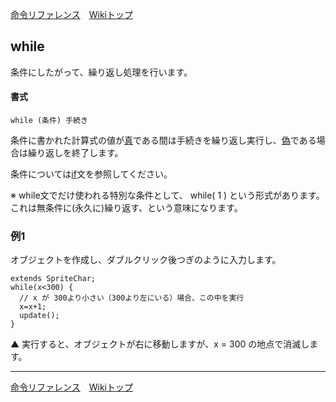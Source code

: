 
[命令リファレンス](./reference)&emsp;[Wikiトップ](./)

<title>命令リファレンス - while</title>

## while

条件にしたがって、繰り返し処理を行います。

#### 書式
```
while (条件) 手続き
```
条件に書かれた計算式の値が[真](./rf-true-false)である間は手続きを繰り返し実行し、[偽](./rf-true-false)である場合は繰り返しを終了します。

条件については[if](./rf-if)文を参照してください。

※ while文でだけ使われる特別な条件として、 while( 1 ) という形式があります。これは無条件に(永久に)繰り返す、という意味になります。

### 例1

オブジェクトを作成し、ダブルクリック後つぎのように入力します。
```
extends SpriteChar;
while(x<300) { 
  // x が 300より小さい（300より左にいる）場合、この中を実行
  x=x+1;
  update();
}
```

▲ 実行すると、オブジェクトが右に移動しますが、x = 300 の地点で消滅します。

***

[命令リファレンス](./reference)&emsp;[Wikiトップ](./)

